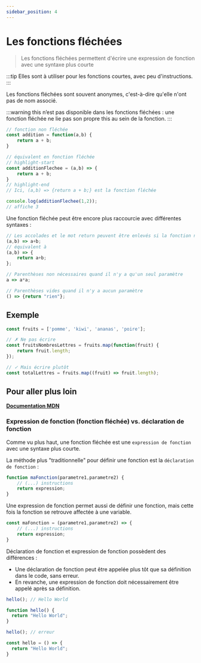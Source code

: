```yaml
---
sidebar_position: 4
---
```


# Les fonctions fléchées

> Les fonctions fléchées permettent d'écrire une expression de fonction avec une syntaxe plus courte

:::tip
Elles sont à utiliser pour les fonctions courtes, avec peu d'instructions.
:::

Les fonctions fléchées sont souvent anonymes, c'est-à-dire qu'elle n'ont pas de nom associé.

:::warning
    this n’est pas disponible dans les fonctions fléchées : une fonction fléchée ne lie pas son propre this au sein de la fonction.
::: 

```js
// fonction non fléchée
const addition = function(a,b) {
    return a + b;
}

// équivalent en fonction fléchée
// highlight-start
const additionFlechee = (a,b) => {
    return a + b;
}
// highlight-end
// Ici, (a,b) => {return a + b;} est la fonction fléchée

console.log(additionFlechee(1,2));
// affiche 3
```

Une fonction fléchée peut être encore plus raccourcie avec différentes syntaxes : 

```js
// Les accolades et le mot return peuvent être enlevés si la fonction n'a pas d'instructions autre que le résultat renvoyé en sortie
(a,b) => a+b;
// équivalent à
(a,b) => {
    return a+b;
};

// Parenthèses non nécessaires quand il n'y a qu'un seul paramètre
a => a*a;

// Parenthèses vides quand il n'y a aucun paramètre
() => {return "rien"};
```

## Exemple

```js
const fruits = ['pomme', 'kiwi', 'ananas', 'poire'];

// ✗ Ne pas écrire
const fruitsNombresLettres = fruits.map(function(fruit) {
    return fruit.length;
});

// ✓ Mais écrire plutôt
const totalLettres = fruits.map((fruit) => fruit.length);
```

## Pour aller plus loin

**[Documentation MDN](https://developer.mozilla.org/fr/docs/Web/JavaScript/Reference/Functions/Arrow_functions)**

### Expression de fonction (fonction fléchée) vs. déclaration de fonction

Comme vu plus haut, une fonction fléchée est une `expression de fonction` avec une syntaxe plus courte.

La méthode plus "traditionnelle" pour définir une fonction est la `déclaration de fonction` :

```js
function maFonction(parametre1,parametre2) {
    // (...) instructions
    return expression;
}
```

Une expression de fonction permet aussi de définir une fonction, mais cette fois la fonction se retrouve affectée à une variable.

```js
const maFonction = (parametre1,parametre2) => {
    // (...) instructions
    return expression;
}
```

Déclaration de fonction et expression de fonction possèdent des différences :
- Une déclaration de fonction peut être appelée plus tôt que sa définition dans le code, sans erreur. 
- En revanche, une expression de fonction doit nécessairement être appelé après sa définition.

```js
hello(); // Hello World

function hello() {
  return "Hello World";
}
```

```js
hello(); // erreur

const hello = () => {
  return "Hello World";
}
```